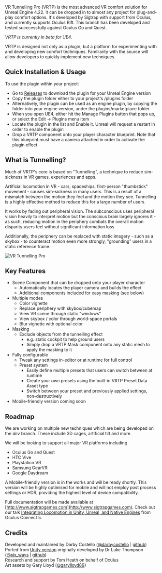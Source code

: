 VR Tunnelling Pro (VRTP) is the most advanced VR comfort solution for Unreal Engine 4.22. It can be dropped in to almost any project for plug-and-play comfort options. It's developed by Sigtrap with support from Oculus, and currently supports Oculus Rift. This branch has been developed and tested succcessfully against Oculus Go and Quest.

*VRTP is currently in beta for UE4.*

VRTP is designed not only as a plugin, but a platform for experimenting with and developing new comfort techniques. Familiarity with the source will allow developers to quickly implement new techniques.

## Quick Installation & Usage
To use the plugin within your project:
* Go to [Releases](https://github.com/sigtrapgames/VrTunnellingPro-UE4/Releases) to download the plugin for your Unreal Engine version
* Copy the plugin folder either to your project's /plugins folder
* Alternatively, the plugin can be used as an engine plugin, by copying the folder into your engine version, under the plugins/marketplace folder
* When you open UE4, either hit the Manage Plugins button that pops up, or select the Edit -> Plugins menu item
* Locate the plugin in the list and Enable it. Unreal will request a restart in order to enable the plugin
* Drop a VRTP component onto your player character blueprint. Note that this blueprint must have a camera attached in order to activate the plugin effect

## What is Tunnelling?
Much of VRTP's core is based on "Tunnelling", a technique to reduce sim-sickness in VR games, experiences and apps.

Artificial locomotion in VR - cars, spaceships, first-person "thumbstick" movement - causes sim-sickness in many users. This is a result of a mismatch between the motion they feel and the motion they see. Tunnelling is a highly effective method to reduce this for a large number of users.

It works by fading out peripheral vision. The subconscious uses peripheral vision heavily to interpret motion but the conscious brain largely ignores it - as such, reducing motion in the periphery combats the overall motion disparity users feel without significant information loss.

Additionally, the periphery can be replaced with static imagery - such as a skybox - to counteract motion even more strongly, "grounding" users in a static reference frame.

![VR Tunnelling Pro](https://thumbs.gfycat.com/DemandingDecentChicken-size_restricted.gif)

## Key Features
* Scene Component that can be dropped onto your player character
  * Automatically locates the player camera and builds the effect
  * Additional components included for easy masking (see below)
* Multiple modes
  * Color vignette
  * Replace periphery with skybox/cubemap
  * View VR scene through static "windows"
  * View skybox / color through world-space portals
  * Blur vignette with optional color
* Masking
  * Exclude objects from the tunnelling effect
    * e.g. static cockpit to help ground users
    * Simply drop a VRTP Mask component onto any static mesh to apply the masking to it
* Fully configurable
  * Tweak any settings in-editor or at runtime for full control
  * Preset system
    * Easily define multiple presets that users can switch between at runtime
    * Create your own presets using the built-in VRTP Preset Data Asset type
    * Switch between your preset and previously applied settings, non-destructively
* Mobile-friendly version coming soon

## Roadmap
We are working on multiple new techniques which are being developed on the *dev* branch. These include 3D cages, artificial tilt and more.

We will be looking to support all major VR platforms including
* Oculus Go and Quest
* HTC Vive
* Playstation VR
* Samsung GearVR
* Google Daydream

A Mobile-friendly version is in the works and will be ready shortly. This version will be highly optimised for mobile and will not employ post process settings or HDR, providing the highest level of device compatibility.

Full documentation will be made available at [http://www.sigtrapgames.com](http://www.sigtrapgames.com). Check out our talk [Integrating Locomotion in Unity, Unreal, and Native Engines](https://www.youtube.com/watch?v=dBs65za8fhM) from Oculus Connect 5.

## Credits
Developed and maintained by Darby Costello ([@darbycostello](https://twitter.com/darbycostello) | [github](https://github.com/darbycostello))  
Ported from [Unity version](https://github.com/sigtrapgames/VrTunnellingPro-Unity) originally developed by Dr Luke Thompson ([@six_ways](https://twitter.com/six_ways) | [github](https://github.com/SixWays))   
Research and support by Tom Heath on behalf of Oculus  
Art assets by Gary Lloyd ([@garylloyd89](https://twitter.com/garylloyd89))
